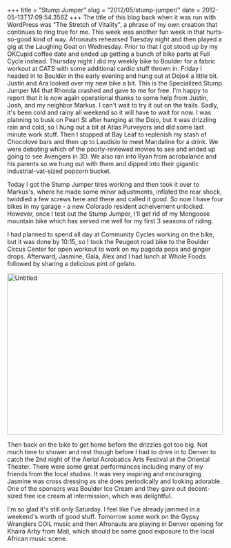 +++
title = "Stump Jumper"
slug = "2012/05/stump-jumper/"
date = 2012-05-13T17:09:54.356Z
+++
The title of this blog back when it was run with WordPress was "The Stretch of Vitality", a phrase of my own creation that continues to ring true for me. This week was another fun week in that hurts-so-good kind of way. Afronauts rehearsed Tuesday night and then played a gig at the Laughing Goat on Wednesday. Prior to that I got stood up by my OKCupid coffee date and ended up getting a bunch of bike parts at Full Cycle instead. Thursday night I did my weekly bike to Boulder for a fabric workout at CATS with some additional cardio stuff thrown in. Friday I headed in to Boulder in the early evening and hung out at Dojo4 a little bit. Justin and Ara looked over my new bike a bit. This is the Specialized Stump Jumper M4 that Rhonda crashed and gave to me for free. I'm happy to report that it is now again operational thanks to some help from Justin, Josh, and my neighbor Markus. I can't wait to try it out on the trails. Sadly, it's been cold and rainy all weekend so it will have to wait for now. I was planning to busk on Pearl St after hanging at the Dojo, but it was drizzling rain and cold, so I hung out a bit at Atlas Purveyors and did some last minute work stuff. Then I stopped at Bay Leaf to replenish my stash of Chocolove bars and then up to Laudisio to meet Mandaline for a drink. We were debating which of the poorly-reviewed movies to see and ended up going to see Avengers in 3D. We also ran into Ryan from acrobalance and his parents so we hung out with them and dipped into their gigantic industrial-vat-sized popcorn bucket.

Today I got the Stump Jumper tires working and then took it over to Markus's, where he made some minor adjustments, inflated the rear shock, twiddled a few screws here and there and called it good. So now I have four bikes in my garage - a new Colorado resident acheivement unlocked. However, once I test out the Stump Jumper, I'll get rid of my Mongoose mountain bike which has served me well for my first 3 seasons of riding.

I had planned to spend all day at Community Cycles working on the bike, but it was done by 10:15, so I took the Peugeot road bike to the Boulder Circus Center for open workout to work on my pagoda pops and ginger drops. Afterward, Jasmine, Gala, Alex and I had lunch at Whole Foods followed by sharing a delicious pint of gelato.

<a href="https://www.flickr.com/photos/88096431@N00/7184024044/" title="Untitled by Peter Lyons, on Flickr"><img src="https://farm8.staticflickr.com/7105/7184024044_03641a8f58.jpg" width="500" height="375" alt="Untitled"></a>

Then back on the bike to get home before the drizzles got too big. Not much time to shower and rest though before I had to drive in to Denver to catch the 2nd night of the Aerial Acrobatics Arts Festival at the Oriental Theater. There were some great performances including many of my friends from the local studios. It was very inspiring and encouraging. Jasmine was cross dressing as she does periodically and looking adorable. One of the sponsors was Boulder Ice Cream and they gave out decent-sized free ice cream at intermission, which was delightful.

I'm so glad it's still only Saturday. I feel like I've already jammed in a weekend's worth of good stuff. Tomorrow some work on the Gypsy Wranglers COIL music and then Afronauts are playing in Denver opening for Khaira Arby from Mali, which should be some good exposure to the local African music scene.

